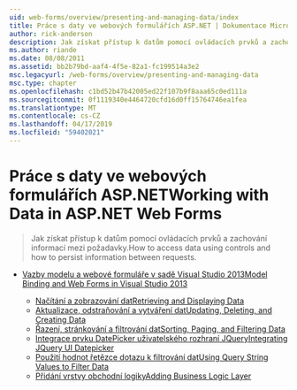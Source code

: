 ```yaml
---
uid: web-forms/overview/presenting-and-managing-data/index
title: Práce s daty ve webových formulářích ASP.NET | Dokumentace Microsoftu
author: rick-anderson
description: Jak získat přístup k datům pomocí ovládacích prvků a zachování informací mezi požadavky.
ms.author: riande
ms.date: 08/08/2011
ms.assetid: bb2b79bd-aaf4-4f5e-82a1-fc199514a3e2
msc.legacyurl: /web-forms/overview/presenting-and-managing-data
msc.type: chapter
ms.openlocfilehash: c1bd52b47b42005ed22f107b9f8aaa65c0ed111a
ms.sourcegitcommit: 0f1119340e4464720cfd16d0ff15764746ea1fea
ms.translationtype: MT
ms.contentlocale: cs-CZ
ms.lasthandoff: 04/17/2019
ms.locfileid: "59402021"
---
```

# <a name="working-with-data-in-aspnet-web-forms"></a><span data-ttu-id="01fee-103">Práce s daty ve webových formulářích ASP.NET</span><span class="sxs-lookup"><span data-stu-id="01fee-103">Working with Data in ASP.NET Web Forms</span></span>

> <span data-ttu-id="01fee-104">Jak získat přístup k datům pomocí ovládacích prvků a zachování informací mezi požadavky.</span><span class="sxs-lookup"><span data-stu-id="01fee-104">How to access data using controls and how to persist information between requests.</span></span>


- [<span data-ttu-id="01fee-105">Vazby modelu a webové formuláře v sadě Visual Studio 2013</span><span class="sxs-lookup"><span data-stu-id="01fee-105">Model Binding and Web Forms in Visual Studio 2013</span></span>](model-binding/index.md)

    - [<span data-ttu-id="01fee-106">Načítání a zobrazování dat</span><span class="sxs-lookup"><span data-stu-id="01fee-106">Retrieving and Displaying Data</span></span>](model-binding/retrieving-data.md)
    - [<span data-ttu-id="01fee-107">Aktualizace, odstraňování a vytváření dat</span><span class="sxs-lookup"><span data-stu-id="01fee-107">Updating, Deleting, and Creating Data</span></span>](model-binding/updating-deleting-and-creating-data.md)
    - [<span data-ttu-id="01fee-108">Řazení, stránkování a filtrování dat</span><span class="sxs-lookup"><span data-stu-id="01fee-108">Sorting, Paging, and Filtering Data</span></span>](model-binding/sorting-paging-and-filtering-data.md)
    - [<span data-ttu-id="01fee-109">Integrace prvku DatePicker uživatelského rozhraní JQuery</span><span class="sxs-lookup"><span data-stu-id="01fee-109">Integrating JQuery UI Datepicker</span></span>](model-binding/integrating-jquery-ui.md)
    - [<span data-ttu-id="01fee-110">Použití hodnot řetězce dotazu k filtrování dat</span><span class="sxs-lookup"><span data-stu-id="01fee-110">Using Query String Values to Filter Data</span></span>](model-binding/using-query-string-values-to-retrieve-data.md)
    - [<span data-ttu-id="01fee-111">Přidání vrstvy obchodní logiky</span><span class="sxs-lookup"><span data-stu-id="01fee-111">Adding Business Logic Layer</span></span>](model-binding/adding-business-logic-layer.md)
